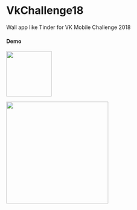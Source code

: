 # VkChallenge18
Wall app like Tinder for VK Mobile Challenge 2018

#### Demo ####

[<img src="https://www.youtube.com/about/static/svgs/icons/brand-resources/YouTube-logo-full_color_light.svg" width="120">](https://youtu.be/9QIZ_pkYHpA "")

[<img src="https://github.com/NikitaZhelonkin/VkChallenge18/raw/master/demo.gif" width="270">](https://youtu.be/9QIZ_pkYHpA)
